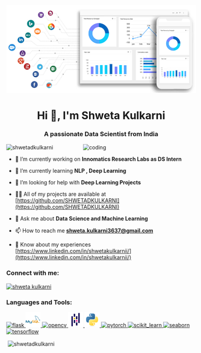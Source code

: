 ![logo](https://github.com/SHWETADKULKARNI/SHWETADKULKARNI/blob/main/Github%20Banner.gif)
<h1 align="center">Hi 👋, I'm Shweta Kulkarni</h1>
<h3 align="center">A passionate Data Scientist from India</h3>

<img align="right" alt="coding" width="300" src="https://cdn.rentechdigital.com/common_files/blogs/what-is-data-science-and-how-can-it-influence-decision-making-swipecart-blog-img-02-01-07-2022.gif">
<p align="left"> <img src="https://komarev.com/ghpvc/?username=shwetadkulkarni&label=Profile%20views&color=0e75b6&style=flat" alt="shwetadkulkarni" /> </p>

- 🔭 I’m currently working on **Innomatics Research Labs as DS Intern**

- 🌱 I’m currently learning **NLP , Deep Learning**

- 🤝 I’m looking for help with **Deep Learning Projects**

- 👨‍💻 All of my projects are available at [https://github.com/SHWETADKULKARNI](https://github.com/SHWETADKULKARNI)

- 💬 Ask me about **Data Science and Machine Learning**

- 📫 How to reach me **shweta.kulkarni3637@gmail.com**

- 📄 Know about my experiences [https://www.linkedin.com/in/shwetakulkarnii/](https://www.linkedin.com/in/shwetakulkarnii/)

<h3 align="left">Connect with me:</h3>
<p align="left">
<a href="https://linkedin.com/in/shweta kulkarni" target="blank"><img align="center" src="https://raw.githubusercontent.com/rahuldkjain/github-profile-readme-generator/master/src/images/icons/Social/linked-in-alt.svg" alt="shweta kulkarni" height="30" width="40" /></a>
</p>

<h3 align="left">Languages and Tools:</h3>
<p align="left"> <a href="https://flask.palletsprojects.com/" target="_blank" rel="noreferrer"> <img src="https://www.vectorlogo.zone/logos/pocoo_flask/pocoo_flask-icon.svg" alt="flask" width="40" height="40"/> </a> <a href="https://www.mysql.com/" target="_blank" rel="noreferrer"> <img src="https://raw.githubusercontent.com/devicons/devicon/master/icons/mysql/mysql-original-wordmark.svg" alt="mysql" width="40" height="40"/> </a> <a href="https://opencv.org/" target="_blank" rel="noreferrer"> <img src="https://www.vectorlogo.zone/logos/opencv/opencv-icon.svg" alt="opencv" width="40" height="40"/> </a> <a href="https://pandas.pydata.org/" target="_blank" rel="noreferrer"> <img src="https://raw.githubusercontent.com/devicons/devicon/2ae2a900d2f041da66e950e4d48052658d850630/icons/pandas/pandas-original.svg" alt="pandas" width="40" height="40"/> </a> <a href="https://www.python.org" target="_blank" rel="noreferrer"> <img src="https://raw.githubusercontent.com/devicons/devicon/master/icons/python/python-original.svg" alt="python" width="40" height="40"/> </a> <a href="https://pytorch.org/" target="_blank" rel="noreferrer"> <img src="https://www.vectorlogo.zone/logos/pytorch/pytorch-icon.svg" alt="pytorch" width="40" height="40"/> </a> <a href="https://scikit-learn.org/" target="_blank" rel="noreferrer"> <img src="https://upload.wikimedia.org/wikipedia/commons/0/05/Scikit_learn_logo_small.svg" alt="scikit_learn" width="40" height="40"/> </a> <a href="https://seaborn.pydata.org/" target="_blank" rel="noreferrer"> <img src="https://seaborn.pydata.org/_images/logo-mark-lightbg.svg" alt="seaborn" width="40" height="40"/> </a> <a href="https://www.tensorflow.org" target="_blank" rel="noreferrer"> <img src="https://www.vectorlogo.zone/logos/tensorflow/tensorflow-icon.svg" alt="tensorflow" width="40" height="40"/> </a> </p>

<p>&nbsp;<img align="center" src="https://github-readme-stats.vercel.app/api?username=shwetadkulkarni&show_icons=true&locale=en" alt="shwetadkulkarni" /></p>

